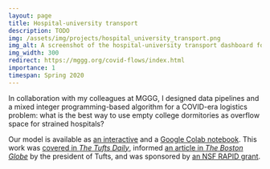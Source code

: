 ```yaml
---
layout: page
title: Hospital-university transport
description: TODO
img: /assets/img/projects/hospital_university_transport.png
img_alt: A screenshot of the hospital-university transport dashboard for Massachusetts. Several large universities absorb flow from smaller hospitals.
img_width: 300
redirect: https://mggg.org/covid-flows/index.html
importance: 1
timespan: Spring 2020
---
```


In collaboration with my colleagues at MGGG, I designed data pipelines and a mixed integer programming-based algorithm for a COVID-era logistics problem: what is the best way to use empty college dormitories as overflow space for strained hospitals? 

Our model is available as <a href="https://mggg.org/covid-flows/index.html" target="_blank">an interactive</a> and a <a href="https://colab.research.google.com/github/mggg/covid-analysis/blob/master/University-hospital%20bed%20assignment.ipynb" target="_blank">Google Colab notebook</a>. This work was <a href="https://tuftsdaily.com/news/2020/04/24/tufts-partners-with-gerrymandering-group-to-model-covid-19-response/" target="_blank">covered in *The Tufts Daily*</a>, informed <a href="https://www.bostonglobe.com/2020/03/18/opinion/higher-educations-role-fighting-covid-19/" target="_blank">an article in *The Boston Globe*</a> by the president of Tufts, and was sponsored by <a href="https://www.nsf.gov/awardsearch/showAward?AWD_ID=2029788&HistoricalAwards=false" target="_blank">an NSF RAPID grant</a>.